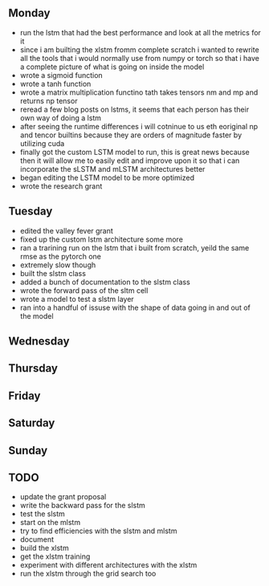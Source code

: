 ## Monday
- run the lstm that had the best performance and look at all the metrics for it
- since i am builting the xlstm fromm complete scratch i wanted to rewrite all the tools that i would normally use from numpy or torch so that i have a complete picture of what is going on inside the model
- wrote a sigmoid function
- wrote a tanh function
- wrote a matrix multiplication functino tath takes tensors nm and mp and returns np tensor
- reread a few blog posts on lstms, it seems that each person has their own way of doing a lstm
- after seeing the runtime differences i will cotninue to us eth eoriginal np and tencor builtins because they are orders of magnitude faster by utilizing cuda
- finally got the custom LSTM model to run, this is great news because then it will allow me to easily edit and improve upon it so that i can incorporate the sLSTM and mLSTM architectures better
- began editing the LSTM model to be more optimized
- wrote the research grant

## Tuesday
- edited the valley fever grant
- fixed up the custom lstm architecture some more
- ran a trarining run on the lstm that i built from scratch, yeild the same rmse as the pytorch one
- extremely slow though
- built the slstm class
- added a bunch of documentation to the slstm class
- wrote the forward pass of the sltm cell
- wrote a model to test a slstm layer
- ran into a handful of issuse with the shape of data going in and out of the model



## Wednesday

## Thursday

## Friday 

## Saturday 

## Sunday

## TODO
- update the grant proposal
- write the backward pass for the slstm
- test the slstm
- start on the mlstm
- try to find efficiencies with the slstm and mlstm
- document
- build the xlstm
- get the xlstm training 
- experiment with different architectures with the xlstm
- run the xlstm through the grid search too